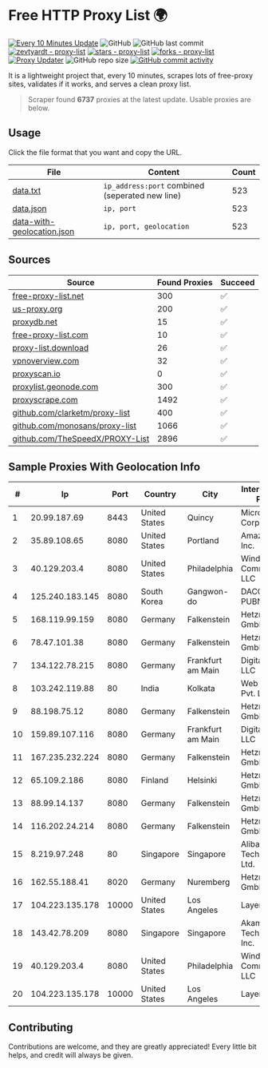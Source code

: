 
# Free HTTP Proxy List 🌍

[![Every 10 Minutes Update](https://github.com/mertguvencli/http-proxy-list/actions/workflows/main.yml/badge.svg?branch=main)](https://github.com/mertguvencli/http-proxy-list/actions/workflows/main.yml)
![GitHub](https://img.shields.io/github/license/mertguvencli/http-proxy-list)
![GitHub last commit](https://img.shields.io/github/last-commit/mertguvencli/http-proxy-list)
[![zevtyardt - proxy-list](https://img.shields.io/static/v1?label=zevtyardt&message=proxy-list&color=blue&logo=github)](https://github.com/zevtyardt/proxy-list "Go to GitHub repo")
[![stars - proxy-list](https://img.shields.io/github/stars/zevtyardt/proxy-list?style=social)](https://github.com/zevtyardt/proxy-list)
[![forks - proxy-list](https://img.shields.io/github/forks/zevtyardt/proxy-list?style=social)](https://github.com/zevtyardt/proxy-list)
[![Proxy Updater](https://github.com/zevtyardt/proxy-list/workflows/Proxy%20Updater/badge.svg)](https://github.com/zevtyardt/proxy-list/actions?query=workflow:"Proxy+Updater")
![GitHub repo size](https://img.shields.io/github/repo-size/zevtyardt/proxy-list)
[![GitHub commit activity](https://img.shields.io/github/commit-activity/m/zevtyardt/proxy-list?logo=commits)](https://github.com/zevtyardt/proxy-list/commits/main)

It is a lightweight project that, every 10 minutes, scrapes lots of free-proxy sites, validates if it works, and serves a clean proxy list.

> Scraper found **6737** proxies at the latest update. Usable proxies are below.

## Usage

Click the file format that you want and copy the URL.

|File|Content|Count|
|----|-------|-----|
|[data.txt](https://raw.githubusercontent.com/mertguvencli/http-proxy-list/main/proxy-list/data.txt)|`ip_address:port` combined (seperated new line)|523|
|[data.json](https://raw.githubusercontent.com/mertguvencli/http-proxy-list/main/proxy-list/data.json)|`ip, port`|523|
|[data-with-geolocation.json](https://raw.githubusercontent.com/mertguvencli/http-proxy-list/main/proxy-list/data-with-geolocation.json)|`ip, port, geolocation`|523|

## Sources

|Source|Found Proxies|Succeed|
|------|-------------|-------|
|[free-proxy-list.net](https://free-proxy-list.net)|300|✅|
|[us-proxy.org](https://www.us-proxy.org)|200|✅|
|[proxydb.net](http://proxydb.net)|15|✅|
|[free-proxy-list.com](https://free-proxy-list.com/?page=&port=&type%5B%5D=http&type%5B%5D=https&up_time=0&search=Search)|10|✅|
|[proxy-list.download](https://www.proxy-list.download/HTTP)|26|✅|
|[vpnoverview.com](https://vpnoverview.com/privacy/anonymous-browsing/free-proxy-servers)|32|✅|
|[proxyscan.io](https://www.proxyscan.io)|0|✅|
|[proxylist.geonode.com](https://proxylist.geonode.com/api/proxy-list?limit=300&page=1&sort_by=lastChecked&sort_type=desc&protocols=http,https)|300|✅|
|[proxyscrape.com](https://api.proxyscrape.com/v2/?request=displayproxies&protocol=http&timeout=10000&country=all&ssl=all&anonymity=all)|1492|✅|
|[github.com/clarketm/proxy-list](https://raw.githubusercontent.com/clarketm/proxy-list/master/proxy-list-raw.txt)|400|✅|
|[github.com/monosans/proxy-list](https://raw.githubusercontent.com/monosans/proxy-list/main/proxies/http.txt)|1066|✅|
|[github.com/TheSpeedX/PROXY-List](https://raw.githubusercontent.com/TheSpeedX/PROXY-List/master/http.txt)|2896|✅|


## Sample Proxies With Geolocation Info

|#|Ip|Port|Country|City|Internet Service Provider|
|-|--|----|-------|----|-------------------------|
|1|20.99.187.69|8443|United States|Quincy|Microsoft Corporation|
|2|35.89.108.65|8080|United States|Portland|Amazon.com, Inc.|
|3|40.129.203.4|8080|United States|Philadelphia|Windstream Communications LLC|
|4|125.240.183.145|8080|South Korea|Gangwon-do|DACOM-PUBNETPLUS|
|5|168.119.99.159|8080|Germany|Falkenstein|Hetzner Online GmbH|
|6|78.47.101.38|8080|Germany|Falkenstein|Hetzner Online GmbH|
|7|134.122.78.215|8080|Germany|Frankfurt am Main|DigitalOcean, LLC|
|8|103.242.119.88|80|India|Kolkata|Web Werks India Pvt. Ltd.|
|9|88.198.75.12|8080|Germany|Falkenstein|Hetzner Online GmbH|
|10|159.89.107.116|8080|Germany|Frankfurt am Main|DigitalOcean, LLC|
|11|167.235.232.224|8080|Germany|Falkenstein|Hetzner Online GmbH|
|12|65.109.2.186|8080|Finland|Helsinki|Hetzner Online GmbH|
|13|88.99.14.137|8080|Germany|Falkenstein|Hetzner Online GmbH|
|14|116.202.24.214|8080|Germany|Falkenstein|Hetzner Online GmbH|
|15|8.219.97.248|80|Singapore|Singapore|Alibaba (US) Technology Co., Ltd.|
|16|162.55.188.41|8020|Germany|Nuremberg|Hetzner Online GmbH|
|17|104.223.135.178|10000|United States|Los Angeles|LayerHost|
|18|143.42.78.209|8080|Singapore|Singapore|Akamai Technologies, Inc.|
|19|40.129.203.4|8080|United States|Philadelphia|Windstream Communications LLC|
|20|104.223.135.178|10000|United States|Los Angeles|LayerHost|



## Contributing

Contributions are welcome, and they are greatly appreciated! Every
little bit helps, and credit will always be given.

